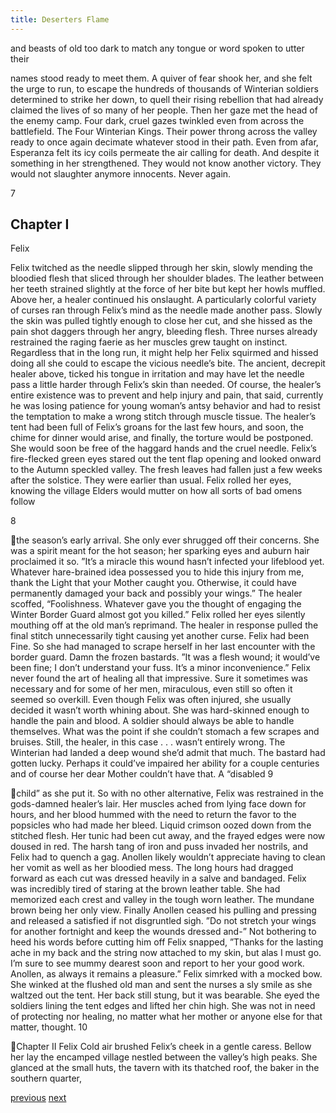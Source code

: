 ```yaml
---
title: Deserters Flame
---
```

and beasts of old too dark to match any tongue or word spoken to utter their

names stood ready to meet them. A quiver of fear shook her, and she felt the urge
to run, to escape the hundreds of thousands of Winterian soldiers determined to
strike her down, to quell their rising rebellion that had already claimed the lives
of so many of her people. Then her gaze met the head of the enemy camp. Four
dark, cruel gazes twinkled even from across the battlefield. The Four Winterian
Kings. Their power throng across the valley ready to once again decimate
whatever stood in their path. Even from afar, Esperanza felt its icy coils permeate
the air calling for death. And despite it something in her strengthened. They
would not know another victory. They would not slaughter anymore innocents.
Never again.

7

## Chapter I

Felix

Felix twitched as the needle slipped through her skin, slowly mending the
bloodied flesh that sliced through her shoulder blades. The leather between her
teeth strained slightly at the force of her bite but kept her howls muffled. Above
her, a healer continued his onslaught. A particularly colorful variety of curses ran
through Felix’s mind as the needle made another pass. Slowly the skin was pulled
tightly enough to close her cut, and she hissed as the pain shot daggers through
her angry, bleeding flesh. Three nurses already restrained the raging faerie as her
muscles grew taught on instinct. Regardless that in the long run, it might help her
Felix squirmed and hissed doing all she could to escape the vicious needle’s bite.
The ancient, decrepit healer above, ticked his tongue in irritation and may have
let the needle pass a little harder through Felix’s skin than needed. Of course, the
healer’s entire existence was to prevent and help injury and pain, that said,
currently he was losing patience for young woman’s antsy behavior and had to
resist the temptation to make a wrong stitch through muscle tissue.
The healer’s tent had been full of Felix’s groans for the last few hours,
and soon, the chime for dinner would arise, and finally, the torture would be
postponed. She would soon be free of the haggard hands and the cruel needle.
Felix’s fire-flecked green eyes stared out the tent flap opening and looked
onward to the Autumn speckled valley. The fresh leaves had fallen just a few
weeks after the solstice. They were earlier than usual. Felix rolled her eyes,
knowing the village Elders would mutter on how all sorts of bad omens follow

8

the season’s early arrival. She only ever shrugged off their concerns. She was a
spirit meant for the hot season; her sparking eyes and auburn hair proclaimed it
so.
”It’s a miracle this wound hasn’t infected your lifeblood yet. Whatever
hare-brained idea possessed you to hide this injury from me, thank the Light that
your Mother caught you. Otherwise, it could have permanently damaged your
back and possibly your wings.”
The healer scoffed, “Foolishness. Whatever gave you the thought of
engaging the Winter Border Guard almost got you killed.” Felix rolled her eyes
silently mouthing off at the old man’s reprimand. The healer in response pulled
the final stitch unnecessarily tight causing yet another curse.
Felix had been Fine. So she had managed to scrape herself in her last
encounter with the border guard. Damn the frozen bastards.
”It was a flesh wound; it would’ve been fine; I don’t understand your fuss.
It’s a minor inconvenience.”
Felix never found the art of healing all that impressive. Sure it sometimes
was necessary and for some of her men, miraculous, even still so often it seemed
so overkill. Even though Felix was often injured, she usually decided it wasn’t
worth whining about. She was hard-skinned enough to handle the pain and
blood. A soldier should always be able to handle themselves. What was the point
if she couldn’t stomach a few scrapes and bruises. Still, the healer, in this case . . .
wasn’t entirely wrong. The Winterian had landed a deep wound she’d admit that
much. The bastard had gotten lucky. Perhaps it could’ve impaired her ability for
a couple centuries and of course her dear Mother couldn’t have that. A “disabled
9

child” as she put it. So with no other alternative, Felix was restrained in the
gods-damned healer’s lair.
Her muscles ached from lying face down for hours, and her blood
hummed with the need to return the favor to the popsicles who had made her
bleed. Liquid crimson oozed down from the stitched flesh. Her tunic had been
cut away, and the frayed edges were now doused in red. The harsh tang of iron
and puss invaded her nostrils, and Felix had to quench a gag. Anollen likely
wouldn’t appreciate having to clean her vomit as well as her bloodied mess.
The long hours had dragged forward as each cut was dressed heavily in a
salve and bandaged. Felix was incredibly tired of staring at the brown leather
table. She had memorized each crest and valley in the tough worn leather. The
mundane brown being her only view. Finally Anollen ceased his pulling and
pressing and released a satisfied if not disgruntled sigh.
”Do not stretch your wings for another fortnight and keep the wounds
dressed and-” Not bothering to heed his words before cutting him off Felix
snapped,
”Thanks for the lasting ache in my back and the string now attached to
my skin, but alas I must go. I’m sure to see mummy dearest soon and report to
her your good work. Anollen, as always it remains a pleasure.”
Felix simrked with a mocked bow. She winked at the flushed old man and
sent the nurses a sly smile as she waltzed out the tent. Her back still stung, but it
was bearable. She eyed the soldiers lining the tent edges and lifted her chin high.
She was not in need of protecting nor healing, no matter what her mother or
anyone else for that matter, thought.
10

Chapter II
Felix
Cold air brushed Felix’s cheek in a gentle caress. Bellow her lay the
encamped village nestled between the valley’s high peaks. She glanced at the
small huts, the tavern with its thatched roof, the baker in the southern quarter,

[previous](desertflame-00.html)
[next](desertflame-02.html)

